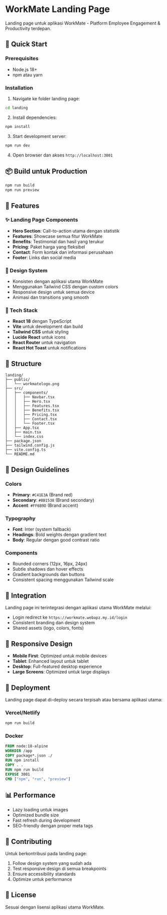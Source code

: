 # WorkMate Landing Page

Landing page untuk aplikasi WorkMate - Platform Employee Engagement & Productivity terdepan.

## 🚀 Quick Start

### Prerequisites
- Node.js 18+ 
- npm atau yarn

### Installation

1. Navigate ke folder landing page:
```bash
cd landing
```

2. Install dependencies:
```bash
npm install
```

3. Start development server:
```bash
npm run dev
```

4. Open browser dan akses `http://localhost:3001`

## 📦 Build untuk Production

```bash
npm run build
npm run preview
```

## 🎨 Features

### ✨ Landing Page Components
- **Hero Section**: Call-to-action utama dengan statistik
- **Features**: Showcase semua fitur WorkMate
- **Benefits**: Testimonial dan hasil yang terukur
- **Pricing**: Paket harga yang fleksibel
- **Contact**: Form kontak dan informasi perusahaan
- **Footer**: Links dan social media

### 🎯 Design System
- Konsisten dengan aplikasi utama WorkMate
- Menggunakan Tailwind CSS dengan custom colors
- Responsive design untuk semua device
- Animasi dan transitions yang smooth

### 🔧 Tech Stack
- **React 18** dengan TypeScript
- **Vite** untuk development dan build
- **Tailwind CSS** untuk styling
- **Lucide React** untuk icons
- **React Router** untuk navigation
- **React Hot Toast** untuk notifications

## 📁 Structure

```
landing/
├── public/
│   └── workmatelogo.png
├── src/
│   ├── components/
│   │   ├── Navbar.tsx
│   │   ├── Hero.tsx
│   │   ├── Features.tsx
│   │   ├── Benefits.tsx
│   │   ├── Pricing.tsx
│   │   ├── Contact.tsx
│   │   └── Footer.tsx
│   ├── App.tsx
│   ├── main.tsx
│   └── index.css
├── package.json
├── tailwind.config.js
├── vite.config.ts
└── README.md
```

## 🎨 Design Guidelines

### Colors
- **Primary**: `#C41E3A` (Brand red)
- **Secondary**: `#8B1538` (Brand secondary)
- **Accent**: `#FF6B9D` (Brand accent)

### Typography
- **Font**: Inter (system fallback)
- **Headings**: Bold weights dengan gradient text
- **Body**: Regular dengan good contrast ratio

### Components
- Rounded corners (12px, 16px, 24px)
- Subtle shadows dan hover effects
- Gradient backgrounds dan buttons
- Consistent spacing menggunakan Tailwind scale

## 🔗 Integration

Landing page ini terintegrasi dengan aplikasi utama WorkMate melalui:
- Login redirect ke `https://workmate.webapz.my.id/login`
- Consistent branding dan design system
- Shared assets (logo, colors, fonts)

## 📱 Responsive Design

- **Mobile First**: Optimized untuk mobile devices
- **Tablet**: Enhanced layout untuk tablet
- **Desktop**: Full-featured desktop experience
- **Large Screens**: Optimized untuk large displays

## 🚀 Deployment

Landing page dapat di-deploy secara terpisah atau bersama aplikasi utama:

### Vercel/Netlify
```bash
npm run build
```

### Docker
```dockerfile
FROM node:18-alpine
WORKDIR /app
COPY package*.json ./
RUN npm install
COPY . .
RUN npm run build
EXPOSE 3001
CMD ["npm", "run", "preview"]
```

## 📊 Performance

- Lazy loading untuk images
- Optimized bundle size
- Fast refresh during development
- SEO-friendly dengan proper meta tags

## 🤝 Contributing

Untuk berkontribusi pada landing page:

1. Follow design system yang sudah ada
2. Test responsive design di semua breakpoints  
3. Ensure accessibility standards
4. Optimize untuk performance

## 📄 License

Sesuai dengan lisensi aplikasi utama WorkMate.
